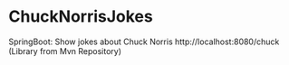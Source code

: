 # ChuckNorrisJokes
SpringBoot:
Show jokes about Chuck Norris http://localhost:8080/chuck (Library from Mvn Repository)
